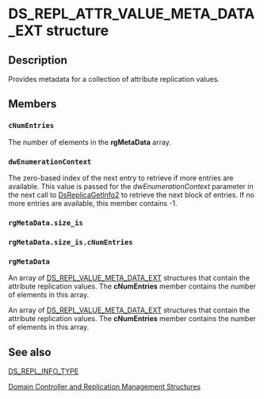 # DS_REPL_ATTR_VALUE_META_DATA_EXT structure

## Description

Provides metadata for a collection of attribute replication values.

## Members

### `cNumEntries`

The number of elements in the **rgMetaData** array.

### `dwEnumerationContext`

The zero-based index of the next entry to retrieve if more entries are available. This value is passed for
the *dwEnumerationContext* parameter in the next call to
[DsReplicaGetInfo2](https://learn.microsoft.com/windows/desktop/api/ntdsapi/nf-ntdsapi-dsreplicagetinfo2w) to retrieve the next block of
entries. If no more entries are available, this member contains -1.

### `rgMetaData.size_is`

### `rgMetaData.size_is.cNumEntries`

### `rgMetaData`

An array of [DS_REPL_VALUE_META_DATA_EXT](https://learn.microsoft.com/windows/desktop/api/ntdsapi/ns-ntdsapi-ds_repl_value_meta_data_ext)
structures that contain the attribute replication values. The **cNumEntries** member
contains the number of elements in this array.

An array of [DS_REPL_VALUE_META_DATA_EXT](https://learn.microsoft.com/windows/desktop/api/ntdsapi/ns-ntdsapi-ds_repl_value_meta_data_ext)
structures that contain the attribute replication values. The **cNumEntries** member
contains the number of elements in this array.

## See also

[DS_REPL_INFO_TYPE](https://learn.microsoft.com/windows/desktop/api/ntdsapi/ne-ntdsapi-ds_repl_info_type)

[Domain Controller and Replication Management Structures](https://learn.microsoft.com/windows/desktop/AD/domain-controller-and-replication-management-structures)